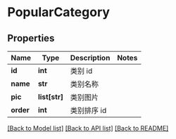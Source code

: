 # PopularCategory

## Properties
Name | Type | Description | Notes
------------ | ------------- | ------------- | -------------
**id** | **int** |  类别 id | 
**name** | **str** |  类别名称 | 
**pic** | **list[str]** |  类别图片 | 
**order** | **int** |  类别排序 id | 

[[Back to Model list]](../README.md#documentation-for-models) [[Back to API list]](../README.md#documentation-for-api-endpoints) [[Back to README]](../README.md)

